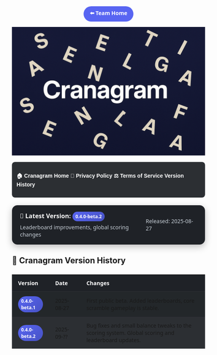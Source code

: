 <style>
   .team-home {
    display: flex;
    justify-content: center;
    margin-bottom: 10px;
  }
  .team-home a {
    display: inline-block;
    padding: 8px 16px;
    background: #5865F2; /* Discord blurple */
    color: #fff;
    font-weight: 600;
    font-family: system-ui, -apple-system, Segoe UI, Roboto, Arial, sans-serif;
    text-decoration: none;
    border-radius: 999px;
    transition: background 0.2s ease, transform 0.1s ease;
  }
  .team-home a:hover {
    background: #4752C4;
    transform: translateY(-1px);
  }
  .version-table {
    width: 100%;
    border-collapse: collapse;
    margin: 24px 0;
    font-family: system-ui, -apple-system, Segoe UI, Roboto, Arial, sans-serif;
    font-size: 14px;
  }
  .version-table th, .version-table td {
    padding: 12px 16px;
    text-align: left;
    border-bottom: 1px solid #2f3136;
  }
  .version-table th {
    background: #1f2227;
    color: #fff;
    font-weight: 700;
  }
  .version-table tr:nth-child(even) {
    background: #2c2f33;
  }
  .version-table tr:nth-child(odd) {
    background: #23272a;
  }
  .version-badge {
    display: inline-block;
    padding: 4px 8px;
    border-radius: 999px;
    font-size: 12px;
    font-weight: 600;
    color: #fff;
  }
  .badge-beta   { background: linear-gradient(135deg, #5865F2, #4752C4); }
  .badge-stable { background: linear-gradient(135deg, #43B581, #2E8B57); }
  .badge-upcoming { background: linear-gradient(135deg, #FAA61A, #E67E22); }
  .badge-release { background: linear-gradient(135deg, #9B59B6, #6D3C91); }

    .latest-version {
    display: flex;
    align-items: center;
    justify-content: space-between;
    background: #1f2227;
    border: 1px solid #2f3136;
    border-radius: 14px;
    padding: 16px 20px;
    margin: 20px 0;
    box-shadow: 0 6px 18px rgba(0,0,0,.25);
    font-family: system-ui, -apple-system, Segoe UI, Roboto, Arial, sans-serif;
  }
  .latest-info {
    display: flex;
    flex-direction: column;
    gap: 6px;
  }
  .latest-title {
    font-size: 16px;
    font-weight: 700;
    color: #fff;
    margin: 0;
  }
  .latest-desc {
    font-size: 14px;
    color: #c9d1d9;
    margin: 0;
  }
</style>

<div class="team-home">
  <a href="/team-waffles/">⬅️ Team Home</a>
</div>


![Cranagram](cranagram-banner.png)

<div style="
  background-color:#2c2f33;
  padding: 12px;
  display:flex;
  justify-content:center;
  gap: 30px;
  border-radius: 8px;
  margin-bottom: 20px;
">

  <a href="cranagram.html" style="color:white; text-decoration:none; font-weight:bold; font-family:Arial, sans-serif;">🏠 Cranagram Home</a>
  <a href="cranagram-privacy.html" style="color:white; text-decoration:none; font-weight:bold; font-family:Arial, sans-serif;">📜 Privacy Policy</a>
  <a href="cranagram-tos.html" style="color:white; text-decoration:none; font-weight:bold; font-family:Arial, sans-serif;">⚖️ Terms of Service</a>
  <a href="cranagram-version.html" style="color:white; text-decoration:none; font-weight:bold; font-family:Arial, sans-serif;">Version History</a>


</div>


<div class="latest-version">
  <div class="latest-info">
    <p class="latest-title">🚀 Latest Version: <span class="version-badge badge-beta">0.4.0-beta.2</span></p>
    <p class="latest-desc">Leaderboard improvements, global scoring changes</p>
  </div>
  <div>
    <p class="latest-desc">Released: 2025-08-27</p>
  </div>
</div>

<h2>📜 Cranagram Version History</h2>
<table class="version-table">
  <thead>
    <tr>
      <th>Version</th>
      <th>Date</th>
      <th>Changes</th>
    </tr>
  </thead>
  <tbody>
    <tr>
      <td><span class="version-badge badge-beta">0.4.0-beta.1</span></td>
      <td>2025-08-27</td>
      <td>First public beta. Added leaderboards, core scramble gameplay is stable.</td>
    </tr>
    <tr>
      <td><span class="version-badge badge-beta">0.4.0-beta.2</span></td>
      <td>2025-09-??</td>
      <td>Bug fixes and small balance tweaks to the scoring system. Global scoring and leaderboard updates.</td>
    </tr>
  </tbody>
</table>
